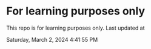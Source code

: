 # For learning purposes only
This repo is for learning purposes only.
Last updated at

Saturday, March 2, 2024 4:41:55 PM

